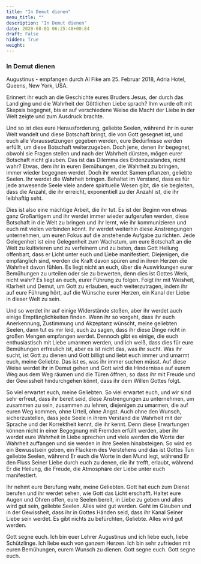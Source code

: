 ```yaml
---
title: "In Demut dienen"
menu_title: ""
description: "In Demut dienen"
date: 2020-08-01 06:25:48+00:84
draft: False
hidden: True
weight:
---
```

### In Demut dienen

Augustinus - empfangen durch Al Fike am 25. Februar 2018, Adria Hotel, Queens, New York, USA.

Erinnert ihr euch an die Geschichte eures Bruders Jesus, der durch das Land ging und die Wahrheit der Göttlichen Liebe sprach? Ihm wurde oft mit Skepsis begegnet, bis er auf verschiedene Weise die Macht der Liebe in der Welt zeigte und zum Ausdruck brachte.

Und so ist dies eure Herausforderung, geliebte Seelen, während ihr in eurer Welt wandelt und diese Botschaft bringt, die von Gott gesegnet ist, und euch alle Voraussetzungen gegeben werden, eure Bedürfnisse werden erfüllt, um diese Botschaft weiterzugeben. Doch jene, denen ihr begegnet, obwohl sie Fragen stellen und nach der Wahrheit dürsten, mögen eurer Botschaft nicht glauben. Das ist das Dilemma des Erdenzustandes, nicht wahr? Etwas, dem ihr in euren Bemühungen, die Wahrheit zu bringen, immer wieder begegnen werdet. Doch ihr werdet Samen pflanzen, geliebte Seelen. Ihr werdet die Wahrheit bringen. Behaltet im Verstand, dass es für jede anwesende Seele viele andere spirituelle Wesen gibt, die sie begleiten, dass die Anzahl, die ihr erreicht, exponentiell zu der Anzahl ist, die ihr leibhaftig seht.

Dies ist also eine mächtige Arbeit, die ihr tut. Es ist der Beginn von etwas ganz Großartigem und ihr werdet immer wieder aufgerufen werden, diese Botschaft in die Welt zu bringen und ihr lernt, wie ihr kommunizieren und euch mit vielen verbinden könnt. Ihr werdet weiterhin diese Anstrengungen unternehmen, um euren Fokus auf die anstehende Aufgabe zu richten. Jede Gelegenheit ist eine Gelegenheit zum Wachstum, um eure Botschaft an die Welt zu kultivieren und zu verfeinern und zu beten, dass Gott Heilung offenbart, dass er Licht unter euch und Liebe manifestiert. Diejenigen, die empfänglich sind, werden die Kraft davon spüren und in ihren Herzen die Wahrheit davon fühlen. Es liegt nicht an euch, über die Auswirkungen eurer Bemühungen zu urteilen oder sie zu bewerten, denn dies ist Gottes Werk, nicht wahr? Es liegt an euch, eurer Führung zu folgen. Folgt ihr mit Weisheit, Klarheit und Demut, um Gott zu erlauben, euch weiterzutragen, indem ihr auf eure Führung hört, auf die Wünsche eurer Herzen, ein Kanal der Liebe in dieser Welt zu sein.

Und so werdet ihr auf einige Widerstände stoßen, aber ihr werdet auch einige Empfänglichkeiten finden. Wenn ihr so vorgeht, dass ihr euch Anerkennung, Zustimmung und Akzeptanz wünscht, meine geliebten Seelen, dann tut es mir leid, euch zu sagen, dass ihr diese Dinge nicht in großen Mengen empfangen werdet. Dennoch gibt es einige, die euch enthusiastisch mit Liebe umarmen werden, und ich weiß, dass dies für eure Bemühungen erfreulich ist, aber es ist nicht das, was ihr sucht. Was ihr sucht, ist Gott zu dienen und Gott billigt und liebt euch immer und umarmt euch, meine Geliebte. Das ist es, was ihr immer suchen müsst. Auf diese Weise werdet ihr in Demut gehen und Gott wird die Hindernisse auf eurem Weg aus dem Weg räumen und die Türen öffnen, so dass ihr mit Freude und der Gewissheit hindurchgehen könnt, dass ihr dem Willen Gottes folgt.

So viel erwartet euch, meine Geliebten. So viel erwartet euch, und wir sind sehr erfreut, dass ihr bereit seid, diese Anstrengungen zu unternehmen, um zusammen zu sein, zusammen zu lehren, diejenigen zu umarmen, die auf euren Weg kommen, ohne Urteil, ohne Angst. Auch ohne den Wunsch, sicherzustellen, dass jede Seele in ihrem Verstand die Wahrheit mit der Sprache und der Korrektheit kennt, die ihr kennt. Denn diese Erwartungen können nicht in einer Begegnung mit Fremden erfüllt werden, aber ihr werdet eure Wahrheit in Liebe sprechen und viele werden die Worte der Wahrheit auffangen und sie werden in ihre Seelen hinabsteigen. So wird es ein Bewusstsein geben, ein Flackern des Verstehens und das ist Gottes Tun geliebte Seelen, während Er euch die Worte in den Mund legt, während Er den Fluss Seiner Liebe durch euch zu denen, die ihr trefft, erlaubt, während Er die Heilung, die Freude, die Atmosphäre der Liebe unter euch manifestiert.

Ihr nehmt eure Berufung wahr, meine Geliebten. Gott hat euch zum Dienst berufen und ihr werdet sehen, wie Gott das Licht erschafft. Haltet eure Augen und Ohren offen, eure Seelen bereit, in Liebe zu geben und alles wird gut sein, geliebte Seelen. Alles wird gut werden. Geht im Glauben und in der Gewissheit, dass ihr in Gottes Händen seid, dass ihr Kanal Seiner Liebe sein werdet. Es gibt nichts zu befürchten, Geliebte. Alles wird gut werden.

Gott segne euch. Ich bin euer Lehrer Augustinus und ich liebe euch, liebe Schützlinge. Ich liebe euch von ganzem Herzen. Ich bin sehr zufrieden mit euren Bemühungen, eurem Wunsch zu dienen. Gott segne euch. Gott segne euch.
